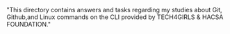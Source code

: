 "This directory contains answers and tasks regarding my studies about Git, Github,and Linux commands on the CLI provided by TECH4GIRLS & HACSA FOUNDATION."